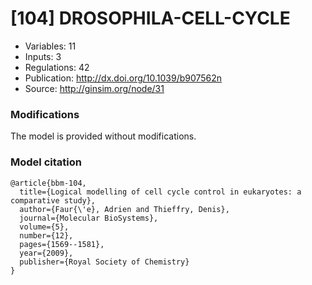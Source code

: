 # \[104\] DROSOPHILA-CELL-CYCLE

 - Variables: 11
 - Inputs: 3
 - Regulations: 42
 - Publication: http://dx.doi.org/10.1039/b907562n
 - Source: http://ginsim.org/node/31


### Modifications

The model is provided without modifications.

### Model citation

```
@article{bbm-104,
  title={Logical modelling of cell cycle control in eukaryotes: a comparative study},
  author={Faur{\'e}, Adrien and Thieffry, Denis},
  journal={Molecular BioSystems},
  volume={5},
  number={12},
  pages={1569--1581},
  year={2009},
  publisher={Royal Society of Chemistry}
}

```

